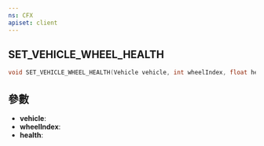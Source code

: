 ```yaml
---
ns: CFX
apiset: client
---
```

## SET_VEHICLE_WHEEL_HEALTH

```c
void SET_VEHICLE_WHEEL_HEALTH(Vehicle vehicle, int wheelIndex, float health);
```


## 參數
* **vehicle**: 
* **wheelIndex**: 
* **health**: 

